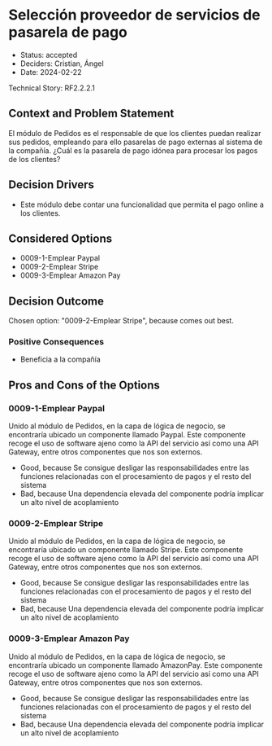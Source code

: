 # Selección proveedor de servicios de pasarela de pago

* Status: accepted
* Deciders: Cristian, Ángel
* Date: 2024-02-22

Technical Story: RF2.2.2.1

## Context and Problem Statement

El módulo de Pedidos es el responsable de que los clientes puedan realizar sus pedidos, empleando para ello pasarelas de pago externas al sistema de la compañía. ¿Cuál es la pasarela de pago idónea para procesar los pagos de los clientes?

## Decision Drivers

* Este módulo debe contar una funcionalidad que permita el pago online a los clientes.

## Considered Options

* 0009-1-Emplear Paypal
* 0009-2-Emplear Stripe
* 0009-3-Emplear Amazon Pay

## Decision Outcome

Chosen option: "0009-2-Emplear Stripe", because comes out best.

### Positive Consequences

* Beneficia a la compañía

## Pros and Cons of the Options

### 0009-1-Emplear Paypal

Unido al módulo de Pedidos, en la capa de lógica de negocio, se encontraría ubicado un componente llamado Paypal. Este componente recoge el uso de software ajeno como la API del servicio así como una API Gateway, entre otros componentes que nos son externos.

* Good, because Se consigue desligar las responsabilidades entre las funciones relacionadas con el procesamiento de pagos y el resto del sistema
* Bad, because Una dependencia elevada del componente podría implicar un alto nivel de acoplamiento

### 0009-2-Emplear Stripe

Unido al módulo de Pedidos, en la capa de lógica de negocio, se encontraría ubicado un componente llamado Stripe. Este componente recoge el uso de software ajeno como la API del servicio así como una API Gateway, entre otros componentes que nos son externos.

* Good, because Se consigue desligar las responsabilidades entre las funciones relacionadas con el procesamiento de pagos y el resto del sistema
* Bad, because Una dependencia elevada del componente podría implicar un alto nivel de acoplamiento

### 0009-3-Emplear Amazon Pay

Unido al módulo de Pedidos, en la capa de lógica de negocio, se encontraría ubicado un componente llamado AmazonPay. Este componente recoge el uso de software ajeno como la API del servicio así como una API Gateway, entre otros componentes que nos son externos.

* Good, because Se consigue desligar las responsabilidades entre las funciones relacionadas con el procesamiento de pagos y el resto del sistema
* Bad, because Una dependencia elevada del componente podría implicar un alto nivel de acoplamiento
